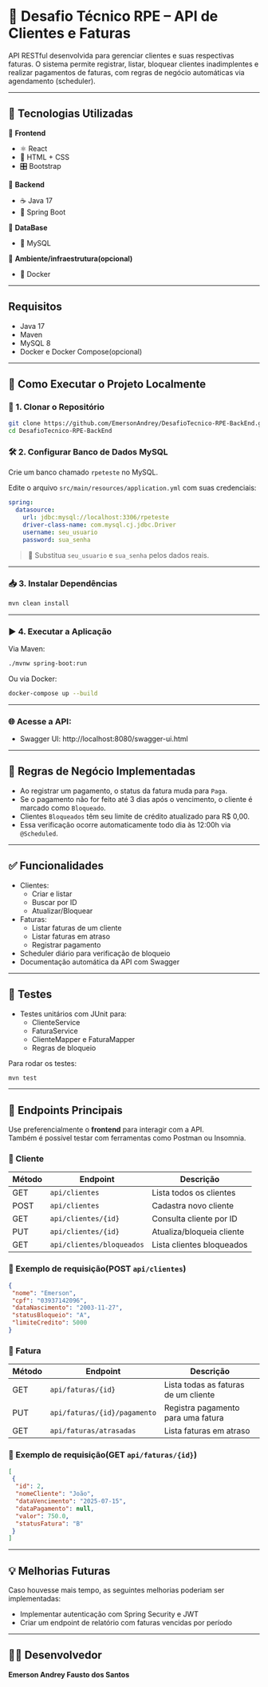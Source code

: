 # 💼 Desafio Técnico RPE – API de Clientes e Faturas

API RESTful desenvolvida para gerenciar clientes e suas respectivas faturas. O sistema permite registrar, listar, bloquear clientes inadimplentes e realizar pagamentos de faturas, com regras de negócio automáticas via agendamento (scheduler).

---

## 🧱 Tecnologias Utilizadas

🔹 **Frontend**
- ⚛️ React
- 🎨 HTML + CSS
- 🎛️ Bootstrap

🔹 **Backend**
 - ☕ Java 17  
 - 🧩 Spring Boot

🔹 **DataBase**
 - 💾 MySQL

🔹 **Ambiente/infraestrutura(opcional)**
 - 🐳 Docker
   
---

## Requisitos

- Java 17
- Maven
- MySQL 8 
- Docker e Docker Compose(opcional)

---

## 🚀 Como Executar o Projeto Localmente

### 📁 1. Clonar o Repositório

```bash
git clone https://github.com/EmersonAndrey/DesafioTecnico-RPE-BackEnd.git
cd DesafioTecnico-RPE-BackEnd
```

### 🛠️ 2. Configurar Banco de Dados MySQL

Crie um banco chamado `rpeteste` no MySQL.

Edite o arquivo `src/main/resources/application.yml` com suas credenciais:

```yaml
spring:
  datasource:
    url: jdbc:mysql://localhost:3306/rpeteste
    driver-class-name: com.mysql.cj.jdbc.Driver
    username: seu_usuario
    password: sua_senha
```

> 📝 Substitua `seu_usuario` e `sua_senha` pelos dados reais.

---

### 📥 3. Instalar Dependências

```bash
mvn clean install
```

---

### ▶️ 4. Executar a Aplicação

Via Maven:

```bash
./mvnw spring-boot:run
```

Ou via Docker:

```bash
docker-compose up --build
```

---

### 🌐 Acesse a API:

- Swagger UI: http://localhost:8080/swagger-ui.html
  
---

## 🔁 Regras de Negócio Implementadas

- Ao registrar um pagamento, o status da fatura muda para `Paga`.
- Se o pagamento não for feito até 3 dias após o vencimento, o cliente é marcado como `Bloqueado`.
- Clientes `Bloqueados` têm seu limite de crédito atualizado para R$ 0,00.
- Essa verificação ocorre automaticamente todo dia às 12:00h via `@Scheduled`.

---

## ✅ Funcionalidades
- Clientes:
    - Criar e listar
    - Buscar por ID
    - Atualizar/Bloquear
- Faturas:
    - Listar faturas de um cliente
    - Listar faturas em atraso
    - Registrar pagamento
- Scheduler diário para verificação de bloqueio
- Documentação automática da API com Swagger

---

## 🧪 Testes

- Testes unitários com JUnit para:
  - ClienteService
  - FaturaService
  - ClienteMapper e FaturaMapper
  - Regras de bloqueio
 
Para rodar os testes:
```bash
mvn test
```

---

## 🔌 Endpoints Principais

Use preferencialmente o **frontend** para interagir com a API.  
Também é possível testar com ferramentas como Postman ou Insomnia.


### 🔐 Cliente

| Método | Endpoint                        | Descrição                  |
|--------|---------------------------------|----------------------------|
| GET    | `api/clientes`                  | Lista todos os clientes    |
| POST   | `api/clientes`                  | Cadastra novo cliente      |
| GET    | `api/clientes/{id}`             | Consulta cliente por ID    |
| PUT    | `api/clientes/{id}`             | Atualiza/bloqueia cliente  |
| GET    | `api/clientes/bloqueados`       | Lista clientes bloqueados  |

### 🧪 Exemplo de requisição(POST `api/clientes`)

```json
{
 "nome": "Emerson",
 "cpf": "03937142096",
 "dataNascimento": "2003-11-27",
 "statusBloqueio": "A",
 "limiteCredito": 5000
}
```

### 🔐 Fatura

| Método | Endpoint                        | Descrição                               |
|--------|---------------------------------|-----------------------------------------|
| GET    | `api/faturas/{id}`              | Lista todas as faturas de um cliente    |
| PUT    | `api/faturas/{id}/pagamento`    | Registra pagamento para uma fatura      |
| GET    | `api/faturas/atrasadas`         |  Lista faturas em atraso                |

### 🧪 Exemplo de requisição(GET `api/faturas/{id}`)

```json
[
 {
  "id": 2,
  "nomeCliente": "João",
  "dataVencimento": "2025-07-15",
  "dataPagamento": null,
  "valor": 750.0,
  "statusFatura": "B"
 }
]
```

---

## 💡 Melhorias Futuras
Caso houvesse mais tempo, as seguintes melhorias poderiam ser implementadas:

- Implementar autenticação com Spring Security e JWT
- Criar um endpoint de relatório com faturas vencidas por período

---

## 👨‍💻 Desenvolvedor

**Emerson Andrey Fausto dos Santos**  
